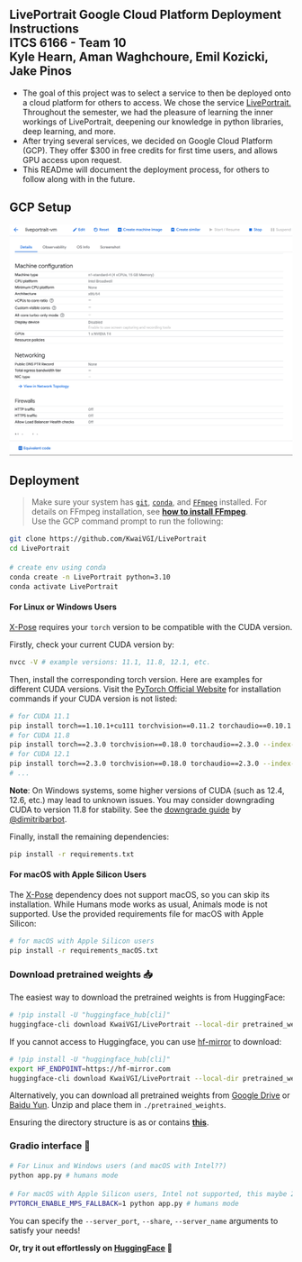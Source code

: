 ## LivePortrait Google Cloud Platform Deployment Instructions </br> ITCS 6166 - Team 10 </br> Kyle Hearn, Aman Waghchoure, Emil Kozicki, Jake Pinos
-  The goal of this project was to select a service to then be deployed onto a cloud platform for others to access. We chose the service [LivePortrait.](https://github.com/KwaiVGI/LivePortrait/tree/main) Throughout the semester, we had the pleasure of learning the inner workings of LivePortrait, deepening our knowledge in python libraries, deep learning, and more.
-  After trying several services, we decided on Google Cloud Platform (GCP). They offer $300 in free credits for first time users, and allows GPU access upon request.
-  This READme will document the deployment process, for others to follow along with in the future.
## GCP Setup
![GCP Settings](https://github.com/kyl3h3arn/LivePortrait/blob/main/Screenshot%201.png)
## Deployment
> Make sure your system has [`git`](https://git-scm.com/), [`conda`](https://anaconda.org/anaconda/conda), and [`FFmpeg`](https://ffmpeg.org/download.html) installed. For details on FFmpeg installation, see [**how to install FFmpeg**](assets/docs/how-to-install-ffmpeg.md). </br>
> Use the GCP command prompt to run the following:

```bash
git clone https://github.com/KwaiVGI/LivePortrait
cd LivePortrait

# create env using conda
conda create -n LivePortrait python=3.10
conda activate LivePortrait
```

#### For Linux or Windows Users
[X-Pose](https://github.com/IDEA-Research/X-Pose) requires your `torch` version to be compatible with the CUDA version.

Firstly, check your current CUDA version by:
```bash
nvcc -V # example versions: 11.1, 11.8, 12.1, etc.
```

Then, install the corresponding torch version. Here are examples for different CUDA versions. Visit the [PyTorch Official Website](https://pytorch.org/get-started/previous-versions) for installation commands if your CUDA version is not listed:
```bash
# for CUDA 11.1
pip install torch==1.10.1+cu111 torchvision==0.11.2 torchaudio==0.10.1 -f https://download.pytorch.org/whl/cu111/torch_stable.html
# for CUDA 11.8
pip install torch==2.3.0 torchvision==0.18.0 torchaudio==2.3.0 --index-url https://download.pytorch.org/whl/cu118
# for CUDA 12.1
pip install torch==2.3.0 torchvision==0.18.0 torchaudio==2.3.0 --index-url https://download.pytorch.org/whl/cu121
# ...
```

**Note**: On Windows systems, some higher versions of CUDA (such as 12.4, 12.6, etc.) may lead to unknown issues. You may consider downgrading CUDA to version 11.8 for stability. See the [downgrade guide](https://github.com/dimitribarbot/sd-webui-live-portrait/blob/main/assets/docs/how-to-install-xpose.md#cuda-toolkit-118) by [@dimitribarbot](https://github.com/dimitribarbot).

Finally, install the remaining dependencies:
```bash
pip install -r requirements.txt
```

#### For macOS with Apple Silicon Users
The [X-Pose](https://github.com/IDEA-Research/X-Pose) dependency does not support macOS, so you can skip its installation. While Humans mode works as usual, Animals mode is not supported. Use the provided requirements file for macOS with Apple Silicon:
```bash
# for macOS with Apple Silicon users
pip install -r requirements_macOS.txt
```

### Download pretrained weights 📥

The easiest way to download the pretrained weights is from HuggingFace:
```bash
# !pip install -U "huggingface_hub[cli]"
huggingface-cli download KwaiVGI/LivePortrait --local-dir pretrained_weights --exclude "*.git*" "README.md" "docs"
```

If you cannot access to Huggingface, you can use [hf-mirror](https://hf-mirror.com/) to download:
```bash
# !pip install -U "huggingface_hub[cli]"
export HF_ENDPOINT=https://hf-mirror.com
huggingface-cli download KwaiVGI/LivePortrait --local-dir pretrained_weights --exclude "*.git*" "README.md" "docs"
```

Alternatively, you can download all pretrained weights from [Google Drive](https://drive.google.com/drive/folders/1UtKgzKjFAOmZkhNK-OYT0caJ_w2XAnib) or [Baidu Yun](https://pan.baidu.com/s/1MGctWmNla_vZxDbEp2Dtzw?pwd=z5cn). Unzip and place them in `./pretrained_weights`.

Ensuring the directory structure is as or contains [**this**](assets/docs/directory-structure.md).

### Gradio interface 🤗

```bash
# For Linux and Windows users (and macOS with Intel??)
python app.py # humans mode

# For macOS with Apple Silicon users, Intel not supported, this maybe 20x slower than RTX 4090
PYTORCH_ENABLE_MPS_FALLBACK=1 python app.py # humans mode
```

You can specify the `--server_port`, `--share`, `--server_name` arguments to satisfy your needs!

**Or, try it out effortlessly on [HuggingFace](https://huggingface.co/spaces/KwaiVGI/LivePortrait) 🤗**
